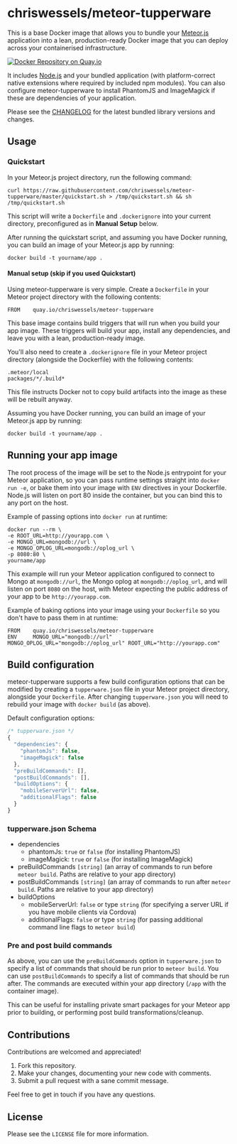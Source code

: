 # chriswessels/meteor-tupperware

This is a base Docker image that allows you to bundle your [Meteor.js](https://www.meteor.com) application into a lean, production-ready Docker image that you can deploy across your containerised infrastructure.

[![Docker Repository on Quay.io](https://quay.io/repository/chriswessels/meteor-tupperware/status "Docker Repository on Quay.io")](https://quay.io/repository/chriswessels/meteor-tupperware)

It includes [Node.js](https://nodejs.org/) and your bundled application (with platform-correct native extensions where required by included npm modules). You can also configure meteor-tupperware to install PhantomJS and ImageMagick if these are dependencies of your application.

Please see the [CHANGELOG](https://github.com/chriswessels/meteor-tupperware/blob/master/CHANGELOG.md) for the latest bundled library versions and changes.

## Usage

### Quickstart

In your Meteor.js project directory, run the following command:

    curl https://raw.githubusercontent.com/chriswessels/meteor-tupperware/master/quickstart.sh > /tmp/quickstart.sh && sh /tmp/quickstart.sh

This script will write a `Dockerfile` and `.dockerignore` into your current directory, preconfigured as in **Manual Setup** below.

After running the quickstart script, and assuming you have Docker running, you can build an image of your Meteor.js app by running:

    docker build -t yourname/app .

#### Manual setup (skip if you used Quickstart)

Using meteor-tupperware is very simple. Create a `Dockerfile` in your Meteor project directory with the following contents:

    FROM    quay.io/chriswessels/meteor-tupperware

This base image contains build triggers that will run when you build your app image. These triggers will build your app, install any dependencies, and leave you with a lean, production-ready image.

You'll also need to create a `.dockerignore` file in your Meteor project directory (alongside the Dockerfile) with the following contents:

    .meteor/local
    packages/*/.build*

This file instructs Docker not to copy build artifacts into the image as these will be rebuilt anyway.

Assuming you have Docker running, you can build an image of your Meteor.js app by running:

    docker build -t yourname/app .

## Running your app image

The root process of the image will be set to the Node.js entrypoint for your Meteor application, so you can pass runtime settings straight into `docker run -e`, or bake them into your image with `ENV` directives in your Dockerfile. Node.js will listen on port 80 inside the container, but you can bind this to any port on the host.

Example of passing options into `docker run` at runtime:

    docker run --rm \
    -e ROOT_URL=http://yourapp.com \
    -e MONGO_URL=mongodb://url \
    -e MONGO_OPLOG_URL=mongodb://oplog_url \
    -p 8080:80 \
    yourname/app

This example will run your Meteor application configured to connect to Mongo at `mongodb://url`, the Mongo oplog at `mongodb://oplog_url`, and will listen on port `8080` on the host, with Meteor expecting the public address of your app to be `http://yourapp.com`.

Example of baking options into your image using your `Dockerfile` so you don't have to pass them in at runtime:

    FROM    quay.io/chriswessels/meteor-tupperware
    ENV     MONGO_URL="mongodb://url" MONGO_OPLOG_URL="mongodb://oplog_url" ROOT_URL="http://yourapp.com"

## Build configuration

meteor-tupperware supports a few build configuration options that can be modified by creating a `tupperware.json` file in your Meteor project directory, alongside your `Dockerfile`. After changing `tupperware.json` you will need to rebuild your image with `docker build` (as above).

Default configuration options:

```javascript
/* tupperware.json */
{
  "dependencies": {
    "phantomJs": false,
    "imageMagick": false
  },
  "preBuildCommands": [],
  "postBuildCommands": [],
  "buildOptions": {
    "mobileServerUrl": false,
    "additionalFlags": false
  }
}
```

### tupperware.json Schema

- dependencies
  - phantomJs: `true` or `false` (for installing PhantomJS)
  - imageMagick: `true` or `false` (for installing ImageMagick)
- preBuildCommands `[string]` (an array of commands to run before `meteor build`. Paths are relative to your app directory)
- postBuildCommands `[string]` (an array of commands to run after `meteor build`. Paths are relative to your app directory)
- buildOptions
  - mobileServerUrl: `false` or type `string` (for specifying a server URL if you have mobile clients via Cordova)
  - additionalFlags: `false` or type `string` (for passing additional command line flags to `meteor build`)

### Pre and post build commands

As above, you can use the `preBuildCommands` option in `tupperware.json` to specify a list of commands that should be run prior to `meteor build`. You can use `postBuildCommands` to specify a list of commands that should be run after. The commands are executed within your app directory (`/app` with the container image).

This can be useful for installing private smart packages for your Meteor app prior to building, or performing post build transformations/cleanup.

## Contributions

Contributions are welcomed and appreciated!

1. Fork this repository.
1. Make your changes, documenting your new code with comments.
1. Submit a pull request with a sane commit message.

Feel free to get in touch if you have any questions.

## License

Please see the `LICENSE` file for more information.
